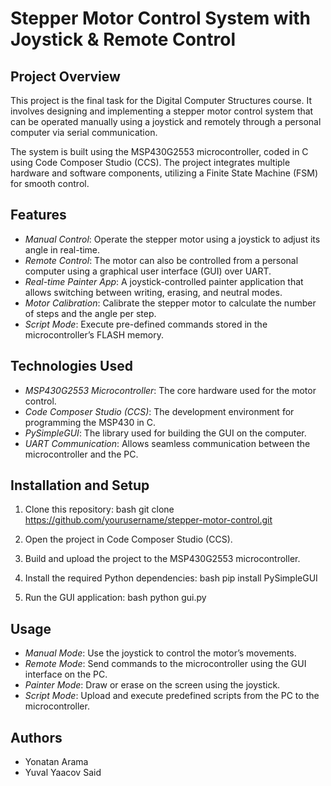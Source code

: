 # Stepper Motor Control System with Joystick & Remote Control

## Project Overview
This project is the final task for the Digital Computer Structures course. It involves designing and implementing a stepper motor control system that can be operated manually using a joystick and remotely through a personal computer via serial communication.

The system is built using the MSP430G2553 microcontroller, coded in C using Code Composer Studio (CCS). The project integrates multiple hardware and software components, utilizing a Finite State Machine (FSM) for smooth control.

## Features
- *Manual Control*: Operate the stepper motor using a joystick to adjust its angle in real-time.
- *Remote Control*: The motor can also be controlled from a personal computer using a graphical user interface (GUI) over UART.
- *Real-time Painter App*: A joystick-controlled painter application that allows switching between writing, erasing, and neutral modes.
- *Motor Calibration*: Calibrate the stepper motor to calculate the number of steps and the angle per step.
- *Script Mode*: Execute pre-defined commands stored in the microcontroller’s FLASH memory.

## Technologies Used
- *MSP430G2553 Microcontroller*: The core hardware used for the motor control.
- *Code Composer Studio (CCS)*: The development environment for programming the MSP430 in C.
- *PySimpleGUI*: The library used for building the GUI on the computer.
- *UART Communication*: Allows seamless communication between the microcontroller and the PC.

## Installation and Setup
1. Clone this repository:
    bash
    git clone https://github.com/yourusername/stepper-motor-control.git
    
2. Open the project in Code Composer Studio (CCS).
3. Build and upload the project to the MSP430G2553 microcontroller.
4. Install the required Python dependencies:
    bash
    pip install PySimpleGUI
    
5. Run the GUI application:
    bash
    python gui.py
    

## Usage
- *Manual Mode*: Use the joystick to control the motor’s movements.
- *Remote Mode*: Send commands to the microcontroller using the GUI interface on the PC.
- *Painter Mode*: Draw or erase on the screen using the joystick.
- *Script Mode*: Upload and execute predefined scripts from the PC to the microcontroller.

## Authors
- Yonatan Arama
- Yuval Yaacov Said
